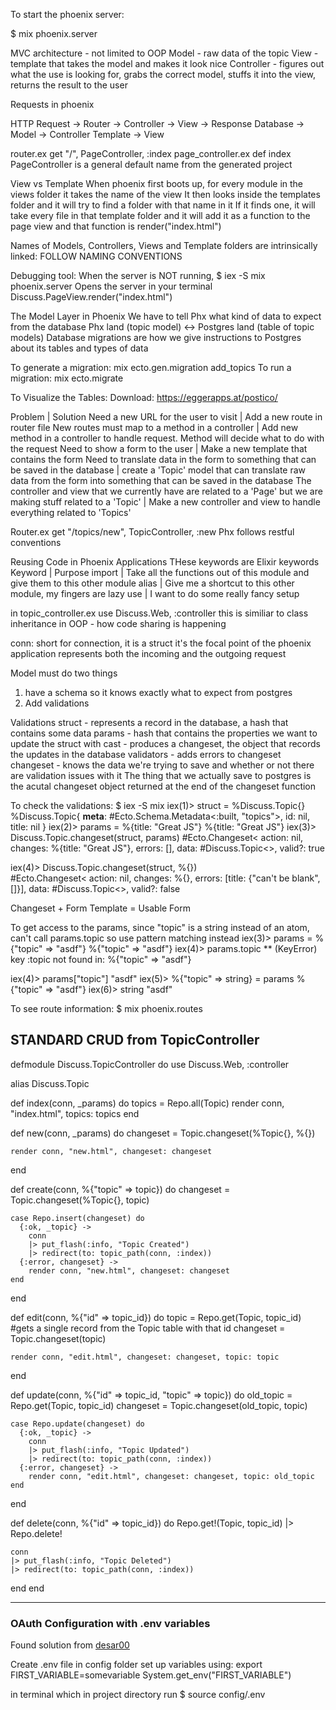 To start the phoenix server:

  $ mix phoenix.server

MVC architecture - not limited to OOP
Model - raw data of the topic
View - template that takes the model and makes it look nice
Controller - figures out what the use is looking for, grabs the correct model, stuffs it into the view, returns the result to the user

Requests in phoenix

HTTP Request -> Router -> Controller -> View -> Response
Database -> Model -> Controller
Template -> View

router.ex     get "/", PageController, :index
page_controller.ex def index
PageController is a general default name from the generated project

View vs Template
When phoenix first boots up, for every module in the views folder it takes the name of the view
It then looks inside the templates folder and it will try to find a folder with that name in it
If it finds one, it will take every file in that template folder and it will add it as a function to the page view and that function is render("index.html")

Names of Models, Controllers, Views and Template folders are intrinsically linked: FOLLOW NAMING CONVENTIONS

Debugging tool:
When the server is NOT running, $ iex -S mix phoenix.server
Opens the server in your terminal
Discuss.PageView.render("index.html")

The Model Layer in Phoenix
We have to tell Phx what kind of data to expect from the database
Phx land (topic model) <-> Postgres land (table of topic models)
Database migrations are how we give instructions to Postgres about its tables and types of data 

To generate a migration:
mix ecto.gen.migration add_topics
To run a migration:
mix ecto.migrate

To Visualize the Tables:
Download: https://eggerapps.at/postico/ 

Problem | Solution
Need a new URL for the user to visit | Add a new route in router file
New routes must map to a method in a controller | Add new method in a controller to handle request. Method will decide what to do with the request
Need to show a form to the user | Make a new template that contains the form
Need to translate data in the form to something that can be saved in the database | create a 'Topic' model that can translate raw data from the form into something that can be saved in the database
The controller and view that we currently have are related to a 'Page' but we are making stuff related to a 'Topic' | Make a new controller and view to handle everything related to 'Topics'

Router.ex
    get "/topics/new", TopicController, :new
Phx follows restful conventions

Reusing Code in Phoenix Applications
THese keywords are Elixir keywords
Keyword | Purpose
import | Take all the functions out of this module and give them to this other module
alias | Give me a shortcut to this other module, my fingers are lazy
use | I want to do some really fancy setup

in topic_controller.ex
  use Discuss.Web, :controller
this is similiar to class inheritance in OOP - how code sharing is happening

conn: short for connection, it is a struct
it's the focal point of the phoenix application
represents both the incoming and the outgoing request

Model must do two things
1. have a schema so it knows exactly what to expect from postgres
2. Add validations

Validations
struct - represents a record in the database, a hash that contains some data
params - hash that contains the properties we want to update the struct with
cast - produces a changeset, the object that records the updates in the database
validators - adds errors to changeset
changeset - knows the data we're trying to save and whether or not there are validation issues with it
The thing that we actually save to postgres is the acutal changeset object returned at the end of the changeset function

To check the validations:
$ iex -S mix
iex(1)> struct = %Discuss.Topic{}
%Discuss.Topic{
  __meta__: #Ecto.Schema.Metadata<:built, "topics">,
  id: nil,
  title: nil
}
iex(2)> params = %{title: "Great JS"}
%{title: "Great JS"}
iex(3)> Discuss.Topic.changeset(struct, params)
#Ecto.Changeset<
  action: nil,
  changes: %{title: "Great JS"},
  errors: [],
  data: #Discuss.Topic<>,
  valid?: true
>
iex(4)> Discuss.Topic.changeset(struct, %{})   
#Ecto.Changeset<
  action: nil,
  changes: %{},
  errors: [title: {"can't be blank", []}],
  data: #Discuss.Topic<>,
  valid?: false
>

Changeset + Form Template = Usable Form

To get access to the params, since "topic" is a string instead of an atom, can't call params.topic so use pattern matching instead
iex(3)> params = %{"topic" => "asdf"}
%{"topic" => "asdf"}
iex(4)> params.topic
** (KeyError) key :topic not found in: %{"topic" => "asdf"}

iex(4)> params["topic"]
"asdf"
iex(5)> %{"topic" => string} = params
%{"topic" => "asdf"}
iex(6)> string
"asdf"

To see route information:
$ mix phoenix.routes

## STANDARD CRUD from TopicController
defmodule Discuss.TopicController do 
  use Discuss.Web, :controller

  alias Discuss.Topic

  def index(conn, _params) do 
    topics = Repo.all(Topic)
    render conn, "index.html", topics: topics
  end

  def new(conn, _params) do 
    changeset = Topic.changeset(%Topic{}, %{})

    render conn, "new.html", changeset: changeset
  end

  def create(conn, %{"topic" => topic}) do 
    changeset = Topic.changeset(%Topic{}, topic)

    case Repo.insert(changeset) do 
      {:ok, _topic} -> 
        conn
        |> put_flash(:info, "Topic Created")
        |> redirect(to: topic_path(conn, :index))
      {:error, changeset} -> 
        render conn, "new.html", changeset: changeset
    end
  end

  def edit(conn, %{"id" => topic_id}) do 
    topic = Repo.get(Topic, topic_id) #gets a single record from the Topic table with that id
    changeset = Topic.changeset(topic)

    render conn, "edit.html", changeset: changeset, topic: topic
  end

  def update(conn, %{"id" => topic_id, "topic" => topic}) do 
    old_topic = Repo.get(Topic, topic_id)
    changeset = Topic.changeset(old_topic, topic)

    case Repo.update(changeset) do 
      {:ok, _topic} ->
        conn
        |> put_flash(:info, "Topic Updated")
        |> redirect(to: topic_path(conn, :index))
      {:error, changeset} -> 
        render conn, "edit.html", changeset: changeset, topic: old_topic
    end
  end

  def delete(conn, %{"id" => topic_id}) do 
    Repo.get!(Topic, topic_id) |> Repo.delete!

    conn
    |> put_flash(:info, "Topic Deleted")
    |> redirect(to: topic_path(conn, :index))
  end
end

-------------------------------------------

### OAuth Configuration with .env variables
Found solution from [desar00](https://elixirforum.com/t/how-to-set-environment-variables-in-dev-exs/18552/5)

Create .env file in config folder
set up variables using:
export FIRST_VARIABLE=somevariable
System.get_env("FIRST_VARIABLE")

in terminal which in project directory run
$ source config/.env